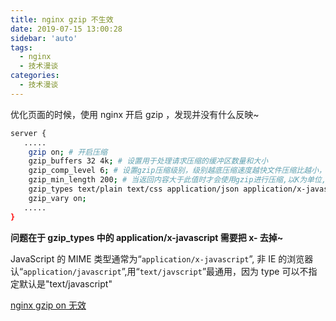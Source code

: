 ```yaml
---
title: nginx gzip 不生效
date: 2019-07-15 13:00:28
sidebar: 'auto'
tags:
  - nginx
  - 技术漫谈
categories:
  - 技术漫谈
---
```


优化页面的时候，使用 nginx 开启 gzip ，发现并没有什么反映~

```bash
server {
   .....
    gzip on; # 开启压缩
    gzip_buffers 32 4k; # 设置用于处理请求压缩的缓冲区数量和大小
    gzip_comp_level 6; # 设置gzip压缩级别，级别越底压缩速度越快文件压缩比越小，反之速度越慢文件压缩比越大
    gzip_min_length 200; # 当返回内容大于此值时才会使用gzip进行压缩,以K为单位,当值为0时，所有页面都进行压缩。
    gzip_types text/plain text/css application/json application/x-javascript text/xml application/xml application/xml+rss text/javascript;
    gzip_vary on;
   .....
}
```

**问题在于 gzip_types 中的 application/x-javascript 需要把 x- 去掉~**

JavaScript 的 MIME 类型通常为“`application/x-javascript`”, 非 IE 的浏览器认“`application/javascript`”,用“`text/javscript`”最通用，因为 type 可以不指定默认是"text/javascript"

[nginx gzip on 无效](https://www.cnblogs.com/qiangweikang/p/gzip_on.html)
